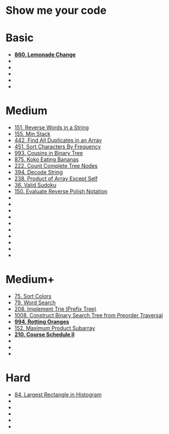 # Show me your code

# Basic

- **[860. Lemonade Change](https://leetcode.com/problems/lemonade-change/description/)**
- []()
- []()
- []()
- []()
- []()

# Medium

- [151. Reverse Words in a String](https://leetcode.com/problems/reverse-words-in-a-string/description/)
- [155. Min Stack](https://leetcode.com/problems/min-stack/description/)
- [442. Find All Duplicates in an Array](https://leetcode.com/problems/find-all-duplicates-in-an-array/description/)
- [451. Sort Characters By Frequency](https://leetcode.com/problems/sort-characters-by-frequency/description/)
- [993. Cousins in Binary Tree](https://leetcode.com/problems/cousins-in-binary-tree/description/)
- [875. Koko Eating Bananas](https://leetcode.com/problems/koko-eating-bananas/description/)
- [222. Count Complete Tree Nodes](https://leetcode.com/problems/count-complete-tree-nodes/description/)
- [394. Decode String](https://leetcode.com/problems/decode-string/description/)
- [238. Product of Array Except Self](https://leetcode.com/problems/product-of-array-except-self/description/)
- [36. Valid Sudoku](https://leetcode.com/problems/valid-sudoku/description/)
- [150. Evaluate Reverse Polish Notation](https://leetcode.com/problems/evaluate-reverse-polish-notation/description/)
- []()
- []()
- []()
- []()
- []()
- []()
- []()
- []()
- []()
- []()

# Medium+

- [75. Sort Colors](https://leetcode.com/problems/sort-colors/description/)
- [79. Word Search](https://leetcode.com/problems/word-search/description/)
- [208. Implement Trie (Prefix Tree)](https://leetcode.com/problems/implement-trie-prefix-tree/description/)
- [1008. Construct Binary Search Tree from Preorder Traversal](https://leetcode.com/problems/construct-binary-search-tree-from-preorder-traversal/description/)
- **[994. Rotting Oranges](https://leetcode.com/problems/rotting-oranges/description/)**
- [152. Maximum Product Subarray](https://leetcode.com/problems/maximum-product-subarray/description/)
- **[210. Course Schedule II](https://leetcode.com/problems/course-schedule-ii/description/)**
- []()
- []()
- []()

# Hard

- [84. Largest Rectangle in Histogram](https://leetcode.com/problems/largest-rectangle-in-histogram/description/)
- []()
- []()
- []()
- []()
- []()